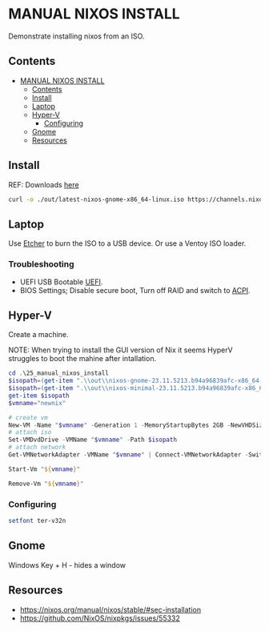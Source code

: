 # MANUAL NIXOS INSTALL

Demonstrate installing nixos from an ISO.  

## Contents

- [MANUAL NIXOS INSTALL](#manual-nixos-install)
  - [Contents](#contents)
  - [Install](#install)
  - [Laptop](#laptop)
  - [Hyper-V](#hyper-v)
    - [Configuring](#configuring)
  - [Gnome](#gnome)
  - [Resources](#resources)

## Install

REF: Downloads [here](https://nixos.org/download#nixos-more)  

```sh
curl -o ./out/latest-nixos-gnome-x86_64-linux.iso https://channels.nixos.org/nixos-23.11/latest-nixos-gnome-x86_64-linux.iso
```

## Laptop

Use [Etcher](https://etcher.balena.io/) to burn the ISO to a USB device. Or use a Ventoy ISO loader.   

### Troubleshooting

- UEFI USB Bootable [UEFI](https://en.wikipedia.org/wiki/UEFI).  
- BIOS Settings; Disable secure boot, Turn off RAID and switch to [ACPI](https://en.wikipedia.org/wiki/ACPI).  

## Hyper-V 

Create a machine.  

NOTE: When trying to install the GUI version of Nix it seems HyperV struggles to boot the mahine after intallation.  

```powershell
cd .\25_manual_nixos_install
$isopath=(get-item ".\\out\\nixos-gnome-23.11.5213.b94a96839afc-x86_64-linux.iso").FullName
$isopath=(get-item ".\\out\\nixos-minimal-23.11.5213.b94a96839afc-x86_64-linux.iso").FullName
get-item $isopath 
$vmname="newnix"

# create vm
New-VM -Name "$vmname" -Generation 1 -MemoryStartupBytes 2GB -NewVHDSizeBytes 40GB -BootDevice CD -NewVHDPath (".\out\" + $vmname + ".vhdx")
# attach iso
Set-VMDvdDrive -VMName "$vmname" -Path $isopath 
# attach network
Get-VMNetworkAdapter -VMName "$vmname" | Connect-VMNetworkAdapter -SwitchName "Default Switch"

Start-Vm "${vmname}"

Remove-Vm "${vmname}"
```

### Configuring

```sh
setfont ter-v32n
```

## Gnome

Windows Key + H - hides a window  

## Resources

* https://nixos.org/manual/nixos/stable/#sec-installation
* https://github.com/NixOS/nixpkgs/issues/55332
